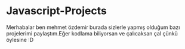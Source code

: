 # Javascript-Projects
Merhabalar ben mehmet özdemir burada sizlerle yapmış olduğum bazı projelerimi paylaştım.Eğer kodlama biliyorsan ve çalıcaksan çal çünkü öylesine :D
